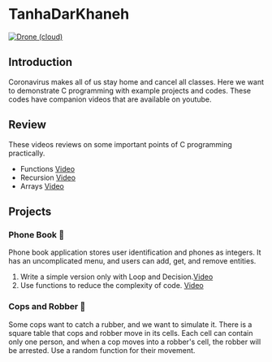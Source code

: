 # TanhaDarKhaneh
[![Drone (cloud)](https://img.shields.io/drone/build/1995parham/TanhaDarKhaneh.svg?style=flat-square)](https://cloud.drone.io/1995parham/TanhaDarKhaneh)

## Introduction
Coronavirus makes all of us stay home and cancel all classes.
Here we want to demonstrate C programming with example projects and codes.
These codes have companion videos that are available on youtube.

## Review
These videos reviews on some important points of C programming practically.

- Functions [Video](https://youtu.be/4TNvD4F5DnU)
- Recursion [Video](https://youtu.be/r4U-2oM2lEQ)
- Arrays [Video]()

## Projects
### Phone Book :iphone:
Phone book application stores user identification and phones as integers.
It has an uncomplicated menu, and users can add, get, and remove entities.

1. Write a simple version only with Loop and Decision.[Video](https://youtu.be/i7tPhMz1BXM)
2. Use functions to reduce the complexity of code. [Video](https://youtu.be/msOIwGQukgY)

### Cops and Robber :police_car:
Some cops want to catch a rubber, and we want to simulate it. There is a square table that cops and robber move in its cells. Each cell can contain only one person, and when a cop moves into a robber's cell, the robber will be arrested. Use a random function for their movement.
